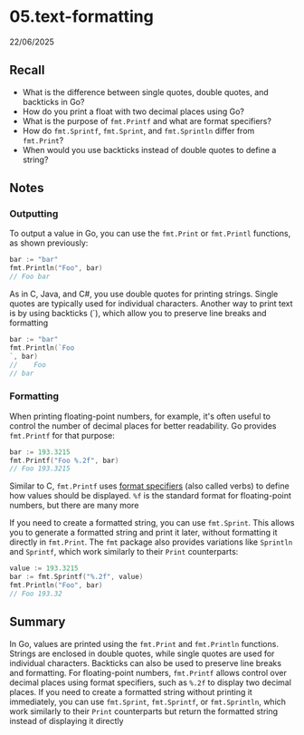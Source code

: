 # 05.text-formatting

22/06/2025

## Recall

- What is the difference between single quotes, double quotes, and backticks in Go?
- How do you print a float with two decimal places using Go?
- What is the purpose of `fmt.Printf` and what are format specifiers?
- How do `fmt.Sprintf`, `fmt.Sprint`, and `fmt.Sprintln` differ from `fmt.Print`?
- When would you use backticks instead of double quotes to define a string?

## Notes

### Outputting

To output a value in Go, you can use the `fmt.Print` or `fmt.Printl` functions, as shown previously:

```go
bar := "bar"
fmt.Println("Foo", bar)
// Foo bar
```

As in C, Java, and C#, you use double quotes for printing strings. Single quotes are typically used for individual characters. Another way to print text is by using backticks (`), which allow you to preserve line breaks and formatting

```go
bar := "bar"
fmt.Println(`Foo
`, bar)
//    Foo
// bar
```

### Formatting

When printing floating-point numbers, for example, it's often useful to control the number of decimal places for better readability. Go provides `fmt.Printf` for that purpose:

```go
bar := 193.3215
fmt.Printf("Foo %.2f", bar)
// Foo 193.3215
```

Similar to C, `fmt.Printf` uses [format specifiers](https://pkg.go.dev/fmt) (also called verbs) to define how values should be displayed. `%f` is the standard format for floating-point numbers, but there are many more

If you need to create a formatted string, you can use `fmt.Sprint`. This allows you to generate a formatted string and print it later, without formatting it directly in `fmt.Print`. The `fmt` package also provides variations like `Sprintln` and `Sprintf`, which work similarly to their `Print` counterparts:

```go
value := 193.3215
bar := fmt.Sprintf("%.2f", value)
fmt.Println("Foo", bar)
// Foo 193.32
```

## Summary

In Go, values are printed using the `fmt.Print` and `fmt.Println` functions. Strings are enclosed in double quotes, while single quotes are used for individual characters. Backticks can also be used to preserve line breaks and formatting. For floating-point numbers, `fmt.Printf` allows control over decimal places using format specifiers, such as `%.2f` to display two decimal places. If you need to create a formatted string without printing it immediately, you can use `fmt.Sprint`, `fmt.Sprintf`, or `fmt.Sprintln`, which work similarly to their `Print` counterparts but return the formatted string instead of displaying it directly
